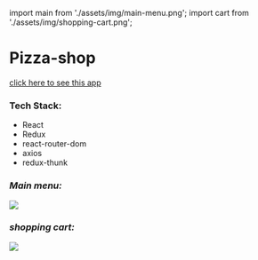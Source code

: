 import main from './assets/img/main-menu.png';
import cart from './assets/img/shopping-cart.png';


<h1> Pizza-shop</h1>

 <a href='https://pizza-shop-reat.herokuapp.com/'> click here to see this app<a/>
 
<h3>Tech Stack: </h3>

<ul>
<li> React </li>
<li> Redux </li>
<li> react-router-dom </li>
<li> axios </li>
<li> redux-thunk </li>
</ul>

<h3><i> Main menu: </i></h3>
<img src={main}/>

<h3><i> shopping cart: </i></h3>
<img src={cart}/>

